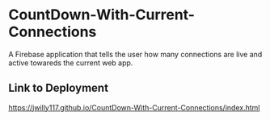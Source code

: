 # CountDown-With-Current-Connections
A Firebase application that tells the user how many connections are live and active towareds the current web app.

## Link to Deployment
https://jwilly117.github.io/CountDown-With-Current-Connections/index.html
